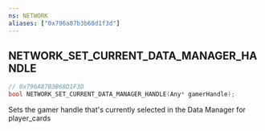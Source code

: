 ```yaml
---
ns: NETWORK
aliases: ["0x796a87b3b68d1f3d"]
---
```

## NETWORK_SET_CURRENT_DATA_MANAGER_HANDLE

```c
// 0x796A87B3B68D1F3D
bool NETWORK_SET_CURRENT_DATA_MANAGER_HANDLE(Any* gamerHandle);
```

Sets the gamer handle that's currently selected in the Data Manager for player_cards

